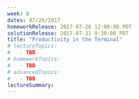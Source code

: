 ```yaml
---
week: 8
dates: 07/26/2017
homeworkRelease: 2017-07-26 12:00:00 PDT
solutionRelease: 2017-07-31 9:30:00 PDT
title: "Productivity in the Terminal"
# lectureTopics:
#   - TBD
# homeworkTopics:
#   - TBD
# advancedTopics:
#   - TBD
lectureSummary:
---
```

